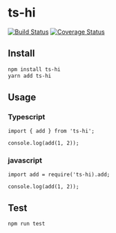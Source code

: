 # ts-hi

[![Build Status](https://travis-ci.org/youthcity/ts-hi.svg?branch=master)](https://travis-ci.org/youthcity/ts-hi)
[![Coverage Status](https://coveralls.io/repos/github/youthcity/ts-hi/badge.svg)](https://coveralls.io/github/youthcity/ts-hi)

## Install

```sh
npm install ts-hi
yarn add ts-hi
```

## Usage

### Typescript
```
import { add } from 'ts-hi';

console.log(add(1, 2));
```

### javascript

```
import add = require('ts-hi).add;

console.log(add(1, 2));
```

## Test

```sh
npm run test
```
